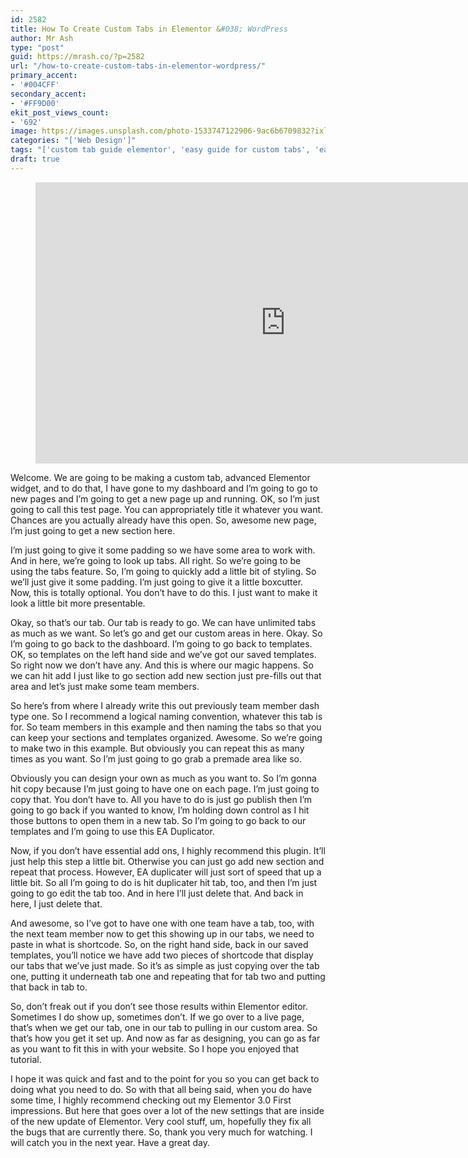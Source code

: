 ```yaml
---
id: 2582
title: How To Create Custom Tabs in Elementor &#038; WordPress
author: Mr Ash
type: "post"
guid: https://mrash.co/?p=2582
url: "/how-to-create-custom-tabs-in-elementor-wordpress/"
primary_accent:
- '#004CFF'
secondary_accent:
- '#FF9D00'
ekit_post_views_count:
- '692'
image: https://images.unsplash.com/photo-1533747122906-9ac6b6709832?ixlib=rb-1.2.1&ixid=eyJhcHBfaWQiOjE1MjQzMn0&fm=jpg&q=85&fit=crop&w=2560&h=1702
categories: "['Web Design']"
tags: "['custom tab guide elementor', 'easy guide for custom tabs', 'easy wordpress tutorial', 'elementor', 'how to make advanced tabs', 'make advanced tabs', 'WordPress']"
draft: true
---
```


<figure class="wp-block-embed is-type-video is-provider-youtube wp-block-embed-youtube wp-embed-aspect-16-9 wp-has-aspect-ratio"><div class="wp-block-embed__wrapper"><iframe allow="accelerometer; autoplay; clipboard-write; encrypted-media; gyroscope; picture-in-picture" allowfullscreen="" frameborder="0" height="450" loading="lazy" src="https://www.youtube.com/embed/s4TLh3Q3k1A?feature=oembed" title="Custom Tabs in Elementor 5 MINUTE TUTORIAL | How To Create Advanced Custom Tabs with Elementor" width="800"></iframe></div></figure>Welcome. We are going to be making a custom tab, advanced Elementor widget, and to do that, I have gone to my dashboard and I’m going to go to new pages and I’m going to get a new page up and running. OK, so I’m just going to call this test page. You can appropriately title it whatever you want. Chances are you actually already have this open. So, awesome new page, I’m just going to get a new section here.

I’m just going to give it some padding so we have some area to work with. And in here, we’re going to look up tabs. All right. So we’re going to be using the tabs feature. So, I’m going to quickly add a little bit of styling. So we’ll just give it some padding. I’m just going to give it a little boxcutter. Now, this is totally optional. You don’t have to do this. I just want to make it look a little bit more presentable.

Okay, so that’s our tab. Our tab is ready to go. We can have unlimited tabs as much as we want. So let’s go and get our custom areas in here. Okay. So I’m going to go back to the dashboard. I’m going to go back to templates. OK, so templates on the left hand side and we’ve got our saved templates. So right now we don’t have any. And this is where our magic happens. So we can hit add I just like to go section add new section just pre-fills out that area and let’s just make some team members.

So here’s from where I already write this out previously team member dash type one. So I recommend a logical naming convention, whatever this tab is for. So team members in this example and then naming the tabs so that you can keep your sections and templates organized. Awesome. So we’re going to make two in this example. But obviously you can repeat this as many times as you want. So I’m just going to go grab a premade area like so.

Obviously you can design your own as much as you want to. So I’m gonna hit copy because I’m just going to have one on each page. I’m just going to copy that. You don’t have to. All you have to do is just go publish then I’m going to go back if you wanted to know, I’m holding down control as I hit those buttons to open them in a new tab. So I’m going to go back to our templates and I’m going to use this EA Duplicator.

Now, if you don’t have essential add ons, I highly recommend this plugin. It’ll just help this step a little bit. Otherwise you can just go add new section and repeat that process. However, EA duplicater will just sort of speed that up a little bit. So all I’m going to do is hit duplicater hit tab, too, and then I’m just going to go edit the tab too. And in here I’ll just delete that. And back in here, I just delete that.

And awesome, so I’ve got to have one with one team have a tab, too, with the next team member now to get this showing up in our tabs, we need to paste in what is shortcode. So, on the right hand side, back in our saved templates, you’ll notice we have add two pieces of shortcode that display our tabs that we’ve just made. So it’s as simple as just copying over the tab one, putting it underneath tab one and repeating that for tab two and putting that back in tab to.

So, don’t freak out if you don’t see those results within Elementor editor. Sometimes I do show up, sometimes don’t. If we go over to a live page, that’s when we get our tab, one in our tab to pulling in our custom area. So that’s how you get it set up. And now as far as designing, you can go as far as you want to fit this in with your website. So I hope you enjoyed that tutorial.

I hope it was quick and fast and to the point for you so you can get back to doing what you need to do. So with that all being said, when you do have some time, I highly recommend checking out my Elementor 3.0 First impressions. But here that goes over a lot of the new settings that are inside of the new update of Elementor. Very cool stuff, um, hopefully they fix all the bugs that are currently there. So, thank you very much for watching. I will catch you in the next year. Have a great day.